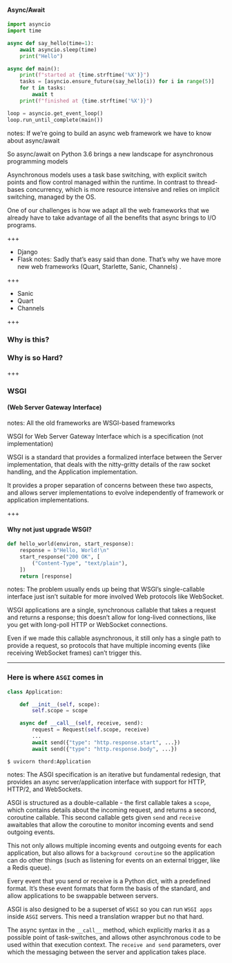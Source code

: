 #### Async/Await

```python
import asyncio
import time

async def say_hello(time=1):
    await asyncio.sleep(time)
    print("Hello")

async def main():
    print(f"started at {time.strftime('%X')}")
    tasks = [asyncio.ensure_future(say_hello(i)) for i in range(5)]
    for t in tasks:
        await t
    print(f"finished at {time.strftime('%X')}")

loop = asyncio.get_event_loop()
loop.run_until_complete(main())
```
notes:
If we’re going to build an async web framework we have to know about async/await

So async/await on Python 3.6 brings a  new landscape for asynchronous programming models

Asynchronous models uses a task base switching, with explicit switch points and flow control managed within the
runtime. In contrast to thread-bases concurrency, which is more resource intensive and relies on implicit switching,
managed by the OS.

One of our challenges is how we adapt all the web frameworks that we already have to take advantage of all the
benefits that async brings to I/O programs.


+++

- Django <!-- .element: class="fragment" -->
- Flask <!-- .element: class="fragment" -->
notes:
Sadly that’s easy said than done. That’s why we have more new web frameworks (Quart, Starlette, Sanic, Channels) .


+++

- Sanic <!-- .element: class="fragment" -->
- Quart <!-- .element: class="fragment" -->
- Channels <!-- .element: class="fragment" -->


+++

### Why is this? <!-- .element: class="fragment" -->
### Why is so Hard? <!-- .element: class="fragment" -->


+++

### WSGI
#### (Web Server Gateway Interface) <!-- .element: class="fragment" -->
notes:
All the old frameworks are WSGI-based frameworks

WSGI for Web Server Gateway Interface which is a specification (not implementation)

WSGI is a standard that provides a formalized interface between the Server implementation, that deals with the
nitty-gritty details of the raw socket handling, and the Application implementation.

It provides a proper separation of concerns between these two aspects, and allows server implementations to evolve
independently of framework or application implementations.


+++

#### Why not just upgrade WSGI? <!-- .element: class="fragment" -->
```python
def hello_world(environ, start_response):
    response = b"Hello, World!\n"
    start_response("200 OK", [
        ("Content-Type", "text/plain"),
    ])
    return [response]
```
<!-- .element: class="fragment" -->
notes:
The problem usually ends up being that WSGI’s single-callable interface just isn’t suitable for more involved Web
protocols like WebSocket.

WSGI applications are a single, synchronous callable that takes a request and returns a response; this doesn’t allow
for long-lived connections, like you get with long-poll HTTP or WebSocket connections.

Even if we made this callable asynchronous, it still only has a single path to provide a request, so protocols that
have multiple incoming events (like receiving WebSocket frames) can’t trigger this.


---

### Here is where `ASGI` comes in

```python
class Application:

    def __init__(self, scope):
        self.scope = scope

    async def __call__(self, receive, send):
        request = Request(self.scope, receive)
        ...
        await send({"type": "http.response.start", ...})
        await send({"type": "http.response.body", ...})
```
<!-- .element: class="fragment" -->

```shell
$ uvicorn thord:Application
```
<!-- .element: class="fragment" -->

notes:
The ASGI specification is an iterative but fundamental redesign, that provides an async server/application interface 
with support for HTTP, HTTP/2, and WebSockets.

ASGI is structured as a double-callable - the first callable takes a `scope`, which contains details about the incoming request, and returns a second, coroutine callable. This second callable gets given `send` and `receive` awaitables that allow the coroutine to monitor incoming events and send outgoing events.

This not only allows multiple incoming events and outgoing events for each application, but also allows for a `background coroutine` so the application can do other things (such as listening for events on an external trigger, like a Redis queue).

Every event that you send or receive is a Python dict, with a predefined format. It’s these event formats that form the basis of the standard, and allow applications to be swappable between servers.

ASGI is also designed to be a superset of `WSGI` so you can run `WSGI apps` inside `ASGI` servers.
This need a translation wrapper but no that hard.

The async syntax in the `__call__` method, which explicitly marks it as a possible point of task-switches, and allows other asynchronous code to be used within that execution context.
The `receive and send` parameters, over which the messaging between the server and application takes place.
